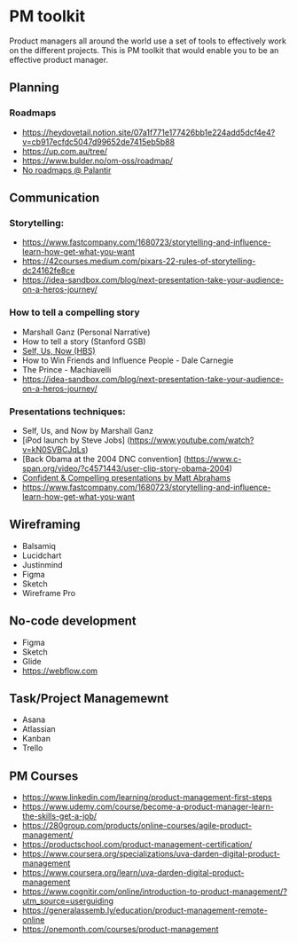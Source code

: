 # PM toolkit
Product managers all around the world use a set of tools to effectively work on the different projects. This is PM toolkit that would enable you to be an effective product manager. 

## Planning
### Roadmaps 
- https://heydovetail.notion.site/07a1f771e177426bb1e224add5dcf4e4?v=cb917ecfdc5047d99652de7415eb5b88
- https://up.com.au/tree/
- https://www.bulder.no/om-oss/roadmap/
- [No roadmaps @ Palantir](https://twitter.com/gedisius/status/1693536684778917959?s=20)







## Communication
### Storytelling:
- https://www.fastcompany.com/1680723/storytelling-and-influence-learn-how-get-what-you-want
- https://42courses.medium.com/pixars-22-rules-of-storytelling-dc24162fe8ce
- https://idea-sandbox.com/blog/next-presentation-take-your-audience-on-a-heros-journey/

### How to tell a compelling story 
- Marshall Ganz (Personal Narrative)
- How to tell a story (Stanford GSB)
- [Self, Us, Now (HBS)](https://dash.harvard.edu/bitstream/handle/1/30760283/Public-Narrative-Worksheet-Fall-2013-.pdf?sequence=1)
- How to Win Friends and Influence People - Dale Carnegie
- The Prince - Machiavelli
- https://idea-sandbox.com/blog/next-presentation-take-your-audience-on-a-heros-journey/

### Presentations techniques:
- Self, Us, and Now by Marshall Ganz
- [iPod launch by Steve Jobs] (https://www.youtube.com/watch?v=kN0SVBCJqLs)
- [Back Obama at the 2004 DNC convention] (https://www.c-span.org/video/?c4571443/user-clip-story-obama-2004)
- [Confident & Compelling presentations by Matt Abrahams](https://www.gsb.stanford.edu/insights/matt-abrahams-tips-techniques-more-confident-compelling-presentations) 
- https://www.fastcompany.com/1680723/storytelling-and-influence-learn-how-get-what-you-want




## Wireframing
- Balsamiq
- Lucidchart
- Justinmind
- Figma
- Sketch 
- Wireframe Pro


## No-code development 
- Figma
- Sketch
- Glide
- https://webflow.com



## Task/Project Managemewnt
- Asana
- Atlassian
- Kanban
- Trello


## PM Courses
- https://www.linkedin.com/learning/product-management-first-steps
- https://www.udemy.com/course/become-a-product-manager-learn-the-skills-get-a-job/
- https://280group.com/products/online-courses/agile-product-management/ 
- https://productschool.com/product-management-certification/
- https://www.coursera.org/specializations/uva-darden-digital-product-management
- https://www.coursera.org/learn/uva-darden-digital-product-management
- https://www.cognitir.com/online/introduction-to-product-management/?utm_source=userguiding
- https://generalassemb.ly/education/product-management-remote-online
- https://onemonth.com/courses/product-management












